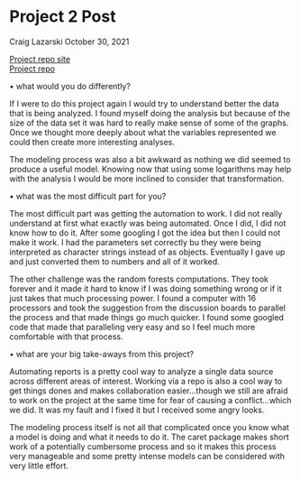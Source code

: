 Project 2 Post
================
Craig Lazarski
October 30, 2021



[Project repo site](https://clazarski.github.io/st558_project2/)  
[Project repo](https://github.com/clazarski/st558_project2)  

• what would you do differently?  

If I were to do this project again I would try to understand better the data that is being analyzed. I found myself doing the analysis but because of the size of the data set it was hard to really make sense of some of the graphs. Once we thought more deeply about what the variables represented we could then create more interesting analyses.   

The modeling process was also a bit awkward as nothing we did seemed to produce a useful model. Knowing now that using some logarithms may help with the analysis I would be more inclined to consider that transformation.  

• what was the most difficult part for you?  

The most difficult part was getting the automation to work. I did not really understand at first what exactly was being automated. Once I did, I did not know how to do it. After some googling I got the idea but then I could not make it work. I had the parameters set correctly bu they were being interpreted as character strings instead of as objects. Eventually I gave up and just converted them to numbers and all of it worked.   

The other challenge was the random forests computations. They took forever and it made it hard to know if I was doing something wrong or if it just takes that much processing power. I found a computer with 16 processors and took the suggestion from the discussion boards to parallel the process and that made things go much quicker. I found some googled code that made that paralleling very easy and so I feel much more comfortable with that process.   

• what are your big take-aways from this project?  

Automating reports is a pretty cool way to analyze a single data source across different areas of interest. Working via a repo is also a cool  way to get things dones and makes collaboration easier...though we still are afraid to work on the project at the same time for fear of causing a conflict...which we did. It was my fault and I fixed it but I received some angry looks.   

The modeling process itself is not all that complicated once you know what a model is doing and what it needs to do it. The caret package makes short work of a potentially cumbersome process and so it makes this process very manageable and some pretty intense models can be considered with very little effort.   
